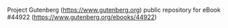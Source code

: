 Project Gutenberg (https://www.gutenberg.org) public repository for eBook #44922 (https://www.gutenberg.org/ebooks/44922)
